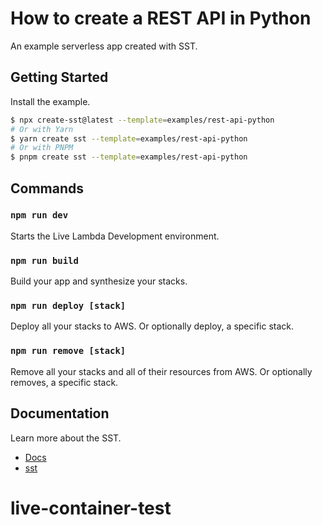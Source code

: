 # How to create a REST API in Python

An example serverless app created with SST.

## Getting Started

Install the example.

```bash
$ npx create-sst@latest --template=examples/rest-api-python
# Or with Yarn
$ yarn create sst --template=examples/rest-api-python
# Or with PNPM
$ pnpm create sst --template=examples/rest-api-python
```

## Commands

### `npm run dev`

Starts the Live Lambda Development environment.

### `npm run build`

Build your app and synthesize your stacks.

### `npm run deploy [stack]`

Deploy all your stacks to AWS. Or optionally deploy, a specific stack.

### `npm run remove [stack]`

Remove all your stacks and all of their resources from AWS. Or optionally removes, a specific stack.

## Documentation

Learn more about the SST.

- [Docs](https://docs.sst.dev/)
- [sst](https://docs.sst.dev/packages/sst)
# live-container-test
